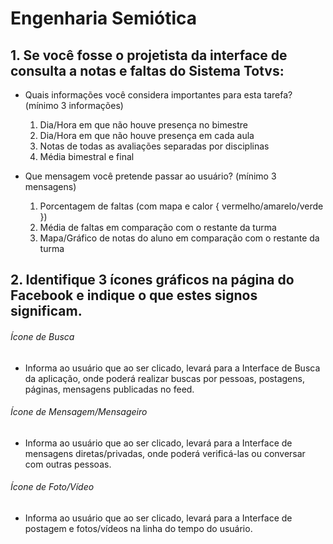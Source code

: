 # Engenharia Semiótica
## 1. Se você fosse o projetista da interface de consulta a notas e faltas do Sistema Totvs:

- Quais informações você considera importantes para esta tarefa? (mínimo 3 informações)
    1. Dia/Hora em que não houve presença no bimestre
    2. Dia/Hora em que não houve presença em cada aula
    3. Notas de todas as avaliações separadas por disciplinas
    4. Média bimestral e final

 - Que mensagem você pretende passar ao usuário? (mínimo 3 mensagens)
    1. Porcentagem de faltas (com mapa e calor { vermelho/amarelo/verde })
    2. Média de faltas em comparação com o restante da turma
    3. Mapa/Gráfico de notas do aluno em comparação com o restante da turma

## 2. Identifique 3 ícones gráficos na página do Facebook e indique o que estes signos significam.

###### Ícone de Busca
- Informa ao usuário que ao ser clicado, levará para a Interface de Busca da aplicação, onde poderá realizar buscas por pessoas, postagens, páginas, mensagens publicadas no feed.

###### Ícone de Mensagem/Mensageiro
- Informa ao usuário que ao ser clicado, levará para a Interface de mensagens diretas/privadas, onde poderá verificá-las ou conversar com outras pessoas.

###### Ícone de Foto/Vídeo
- Informa ao usuário que ao ser clicado, levará para a Interface de postagem e fotos/vídeos na linha do tempo do usuário.